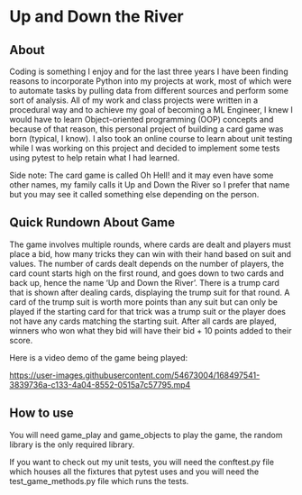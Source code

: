 # Up and Down the River

## About

Coding is something I enjoy and for the last three years I have been finding reasons to incorporate Python into my projects at work, most of which were to automate tasks by pulling data from different sources and perform some sort of analysis. All of my work and class projects were written in a procedural way and to achieve my goal of becoming a ML Engineer, I knew I would have to learn Object-oriented programming (OOP) concepts and because of that reason, this personal project of building a card game was born (typical, I know). I also took an online course to learn about unit testing while I was working on this project and decided to implement some tests using pytest to help retain what I had learned. 

Side note: The card game is called Oh Hell! and it may even have some other names, my family calls it Up and Down the River so I prefer that name but you may see it called something else depending on the person.

## Quick Rundown About Game 

The game involves multiple rounds, where cards are dealt and players must place a bid, how many tricks they can win with their hand based on suit and values. The number of cards dealt depends on the number of players, the card count starts high on the first round, and goes down to two cards and back up, hence the name ‘Up and Down the River’. There is a trump card that is shown after dealing cards, displaying the trump suit for that round. A card of the trump suit is worth more points than any suit but can only be played if the starting card for that trick was a trump suit or the player does not have any cards matching the starting suit. After all cards are played, winners who won what they bid will have their bid + 10 points added to their score. 


Here is a video demo of the game being played:



https://user-images.githubusercontent.com/54673004/168497541-3839736a-c133-4a04-8552-0515a7c57795.mp4




## How to use

You will need game_play and game_objects to play the game, the random library is the only required library. 

If you want to check out my unit tests, you will need the conftest.py file which houses all the fixtures that pytest uses and you will need the test_game_methods.py file which runs the tests.
